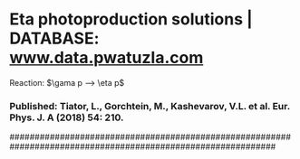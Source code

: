 # Eta photoproduction solutions | DATABASE: www.data.pwatuzla.com
 Reaction: $\gama p --> \eta p$
### Published: Tiator, L., Gorchtein, M., Kashevarov, V.L. et al. Eur. Phys. J. A (2018) 54: 210. 
#############################################################################################################
